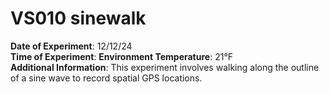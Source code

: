# VS010 sinewalk

**Date of Experiment**: 12/12/24  
**Time of Experiment**:
**Environment Temperature**: 21°F  
**Additional Information**: This experiment involves walking along the outline of a sine wave to record spatial GPS locations.
